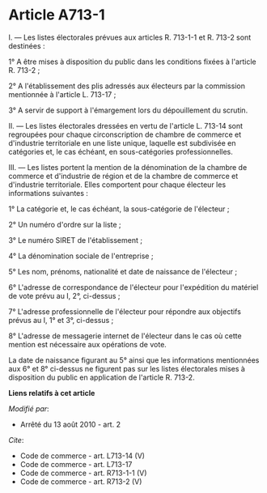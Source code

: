 # Article A713-1

I. ― Les listes électorales prévues aux articles R. 713-1-1 et R. 713-2 sont destinées : 

1° A être mises à disposition du public dans les conditions fixées à l'article R. 713-2 ; 

2° A l'établissement des plis adressés aux électeurs par la commission mentionnée à l'article L. 713-17 ; 

3° A servir de support à l'émargement lors du dépouillement du scrutin. 

II. ― Les listes électorales dressées en vertu de l'article L. 713-14 sont regroupées pour chaque circonscription de chambre
de commerce et d'industrie territoriale en une liste unique, laquelle est subdivisée en catégories et, le cas échéant, en
sous-catégories professionnelles. 

III. ― Les listes portent la mention de la dénomination de la chambre de commerce et d'industrie de région et de la chambre
de commerce et d'industrie territoriale. Elles comportent pour chaque électeur les informations suivantes : 

1° La catégorie et, le cas échéant, la sous-catégorie de l'électeur ; 

2° Un numéro d'ordre sur la liste ; 

3° Le numéro SIRET de l'établissement ; 

4° La dénomination sociale de l'entreprise ; 

5° Les nom, prénoms, nationalité et date de naissance de l'électeur ; 

6° L'adresse de correspondance de l'électeur pour l'expédition du matériel de vote prévu au I, 2°, ci-dessus ; 

7° L'adresse professionnelle de l'électeur pour répondre aux objectifs prévus au I, 1° et 3°, ci-dessus ; 

8° L'adresse de messagerie internet de l'électeur dans le cas où cette mention est nécessaire aux opérations de vote. 

La date de naissance figurant au 5° ainsi que les informations mentionnées aux 6° et 8° ci-dessus ne figurent pas sur les
listes électorales mises à disposition du public en application de l'article R. 713-2.

**Liens relatifs à cet article**

_Modifié par_:

  - Arrêté du 13 août 2010 - art. 2

_Cite_:

  - Code de commerce - art. L713-14 (V)
  - Code de commerce - art. L713-17
  - Code de commerce - art. R713-1-1 (V)
  - Code de commerce - art. R713-2 (V)
